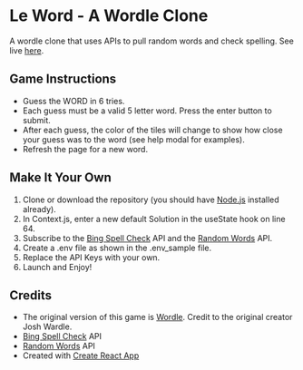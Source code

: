 # Le Word - A Wordle Clone

A wordle clone that uses APIs to pull random words and check spelling. See live [here]().

## Game Instructions

- Guess the WORD in 6 tries.
- Each guess must be a valid 5 letter word. Press the enter button to submit.
- After each guess, the color of the tiles will change to show how close your guess was to the word (see help modal for examples).
- Refresh the page for a new word.

## Make It Your Own

1. Clone or download the repository (you should have [Node.js](https://nodejs.org/en/) installed already).
2. In Context.js, enter a new default Solution in the useState hook on line 64.
3. Subscribe to the [Bing Spell Check](https://rapidapi.com/microsoft-azure-org-microsoft-cognitive-services/api/bing-spell-check2/) API and the [Random Words](https://rapidapi.com/sheharyar566/api/random-words5/) API.
4. Create a .env file as shown in the .env_sample file.
5. Replace the API Keys with your own.
6. Launch and Enjoy!

## Credits

- The original version of this game is [Wordle](https://www.nytimes.com/games/wordle/index.html). Credit to the original creator Josh Wardle.
- [Bing Spell Check](https://rapidapi.com/microsoft-azure-org-microsoft-cognitive-services/api/bing-spell-check2/) API
- [Random Words](https://rapidapi.com/sheharyar566/api/random-words5/) API
- Created with [Create React App](https://github.com/facebook/create-react-app)
